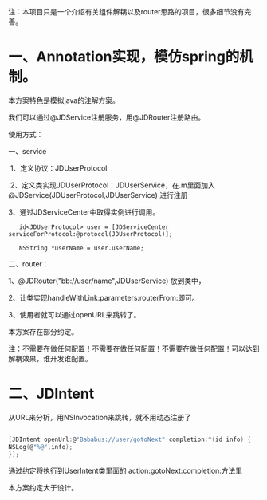 
注：本项目只是一个介绍有关组件解耦以及router思路的项目，很多细节没有完善。


# 一、Annotation实现，模仿spring的机制。

本方案特色是模拟java的注解方案。

我们可以通过@JDService注册服务，用@JDRouter注册路由。

使用方式：

一、service

  1、定义协议：JDUserProtocol
  
  2、定义类实现JDUserProtocol：JDUserService，在.m里面加入@JDService(JDUserProtocol,JDUserService)
      进行注册
      
  3、通过JDServiceCenter中取得实例进行调用。
  
  ```objc
     id<JDUserProtocol> user = [JDServiceCenter serviceForProtocol:@protocol(JDUserProtocol)];
      
     NSString *userName = user.userName;
```
    
二、router：

1、@JDRouter("bb://user/name",JDUserService) 放到类中，

2、让类实现handleWithLink:parameters:routerFrom:即可。

3、使用者就可以通过openURL来跳转了。

本方案存在部分约定。

注：不需要在做任何配置！不需要在做任何配置！不需要在做任何配置！可以达到解耦效果，谁开发谁配置。


# 二、JDIntent 

从URL来分析，用NSInvocation来跳转，就不用动态注册了


```c

[JDIntent openUrl:@"Bababus://user/gotoNext" completion:^(id info) {
NSLog(@"%@",info);
}];
```

通过约定将执行到UserIntent类里面的 action:gotoNext:completion:方法里


本方案约定大于设计。
